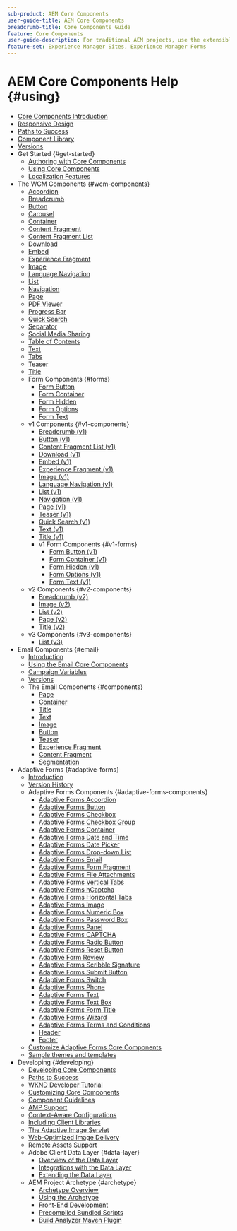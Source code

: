 ```yaml
---
sub-product: AEM Core Components
user-guide-title: AEM Core Components
breadcrumb-title: Core Components Guide
feature: Core Components
user-guide-description: For traditional AEM projects, use the extensible Core Components to let authors easily create content.
feature-set: Experience Manager Sites, Experience Manager Forms
---
```


# AEM Core Components Help {#using}

+ [Core Components Introduction](/help/introduction.md)
+ [Responsive Design](/help/responsive.md)
+ [Paths to Success](/help/developing/success.md)
+ [Component Library](https://adobe.com/go/aem_cmp_library)
+ [Versions](/help/versions.md)
+ Get Started {#get-started}
  + [Authoring with Core Components](/help/get-started/authoring.md)
  + [Using Core Components](/help/get-started/using.md)
  + [Localization Features](/help/get-started/localization.md)
+ The WCM Components {#wcm-components}
  + [Accordion](/help/components/accordion.md)
  + [Breadcrumb](/help/components/breadcrumb.md)
  + [Button](/help/components/button.md)
  + [Carousel](/help/components/carousel.md)
  + [Container](/help/components/container.md)
  + [Content Fragment](/help/components/content-fragment-component.md)
  + [Content Fragment List](/help/components/content-fragment-list.md)
  + [Download](/help/components/download.md)
  + [Embed](/help/components/embed.md)
  + [Experience Fragment](/help/components/experience-fragment.md)
  + [Image](/help/components/image.md)
  + [Language Navigation](/help/components/language-navigation.md)
  + [List](/help/components/list.md)
  + [Navigation](/help/components/navigation.md)
  + [Page](/help/components/page.md)
  + [PDF Viewer](/help/components/pdf-viewer.md)
  + [Progress Bar](/help/components/progress-bar.md)
  + [Quick Search](/help/components/quick-search.md)
  + [Separator](/help/components/separator.md)
  + [Social Media Sharing](/help/components/sharing.md)  
  + [Table of Contents](/help/components/tableofcontents.md)
  + [Text](/help/components/text.md)
  + [Tabs](/help/components/tabs.md)
  + [Teaser](/help/components/teaser.md)
  + [Title](/help/components/title.md)
  + Form Components {#forms}  
    + [Form Button](/help/components/forms/form-button.md)
    + [Form Container](/help/components/forms/form-container.md)
    + [Form Hidden](/help/components/forms/form-hidden.md)
    + [Form Options](/help/components/forms/form-options.md)
    + [Form Text](/help/components/forms/form-text.md)
  + v1 Components {#v1-components}
    + [Breadcrumb (v1)](/help/components/v1/breadcrumb-v1.md)
    + [Button (v1)](/help/components/v1/button.md)
    + [Content Fragment List (v1)](/help/components/v1/content-fragment-list.md)
    + [Download (v1)](/help/components/v1/download.md)
    + [Embed (v1)](/help/components/v1/embed.md)
    + [Experience Fragment (v1)](/help/components/v1/experience-fragment.md)
    + [Image (v1)](/help/components/v1/image-v1.md)
    + [Language Navigation (v1)](/help/components/v1/language-navigation.md)    
    + [List (v1)](/help/components/v1/list-v1.md)
    + [Navigation (v1)](/help/components/v1/navigation.md)
    + [Page (v1)](/help/components/v1/page-v1.md)
    + [Teaser (v1)](/help/components/v1/teaser.md)
    + [Quick Search (v1)](/help/components/v1/quick-search.md)
    + [Text (v1)](/help/components/v1/text-v1.md)
    + [Title (v1)](/help/components/v1/title-v1.md)
    + v1 Form Components {#v1-forms}
      + [Form Button (v1)](/help/components/v1/form-button-v1.md)
      + [Form Container (v1)](/help/components/v1/form-container-v1.md)
      + [Form Hidden (v1)](/help/components/v1/form-hidden-v1.md)
      + [Form Options (v1)](/help/components/v1/form-options-v1.md)
      + [Form Text (v1)](/help/components/v1/form-text-v1.md)
  + v2 Components {#v2-components}
    + [Breadcrumb (v2)](/help/components/v2/breadcrumb.md)
    + [Image (v2)](/help/components/v2/image.md)
    + [List (v2)](/help/components/v2/list.md)
    + [Page (v2)](/help/components/v2/page.md)
    + [Title (v2)](/help/components/v2/title.md)
  + v3 Components {#v3-components}
    + [List (v3)](/help/components/v3/list.md)  
+ Email Components {#email}
  + [Introduction](/help/email/introduction.md)
  + [Using the Email Core Components](/help/email/using.md)
  + [Campaign Variables](/help/email/campaign-variables.md)
  + [Versions](/help/email/versions.md)
  + The Email Components {#components}
    + [Page](/help/email/components/page.md)
    + [Container](/help/email/components/container.md)
    + [Title](/help/email/components/title.md)
    + [Text](/help/email/components/text.md)
    + [Image](/help/email/components/image.md)
    + [Button](/help/email/components/button.md)
    + [Teaser](/help/email/components/teaser.md)
    + [Experience Fragment](/help/email/components/experience-fragment.md)
    + [Content Fragment](/help/email/components/content-fragment.md)
    + [Segmentation](/help/email/components/segmentation.md)
+ Adaptive Forms {#adaptive-forms}
  + [Introduction](/help/adaptive-forms/introduction.md)
  + [Version History](/help/adaptive-forms/version.md)
  + Adaptive Forms Components {#adaptive-forms-components}
    + [Adaptive Forms Accordion](/help/adaptive-forms/components/accordion.md)
    + [Adaptive Forms Button](/help/adaptive-forms/components/button.md)
    + [Adaptive Forms Checkbox](/help/adaptive-forms/components/checkbox.md)
    + [Adaptive Forms Checkbox Group](/help/adaptive-forms/components/checkbox-group.md)
    + [Adaptive Forms Container](/help/adaptive-forms/components/form-container.md)
    + [Adaptive Forms Date and Time](/help/adaptive-forms/components/date-time-component.md)
    + [Adaptive Forms Date Picker](/help/adaptive-forms/components/date-picker.md)
    + [Adaptive Forms Drop-down List](/help/adaptive-forms/components/drop-down-list.md)
    + [Adaptive Forms Email](/help/adaptive-forms/components/email.md)
    + [Adaptive Forms Form Fragment](/help/adaptive-forms/components/adaptive-form-fragment.md)
    + [Adaptive Forms File Attachments](/help/adaptive-forms/components/file-attachment.md)
    + [Adaptive Forms Vertical Tabs](/help/adaptive-forms/components/vertical-tabs.md)
    + [Adaptive Forms hCaptcha](/help/adaptive-forms/components/hcaptcha.md)
    + [Adaptive Forms Horizontal Tabs](/help/adaptive-forms/components/horizontal-tabs.md)
    + [Adaptive Forms Image](/help/adaptive-forms/components/image.md)
    + [Adaptive Forms Numeric Box](/help/adaptive-forms/components/numeric-box.md)
    + [Adaptive Forms Password Box](/help/adaptive-forms/components/password-box.md)
    + [Adaptive Forms Panel](/help/adaptive-forms/components/panel.md)
    + [Adaptive Forms CAPTCHA](/help/adaptive-forms/components/adaptive-form-recaptcha.md)
    + [Adaptive Forms Radio Button](/help/adaptive-forms/components/radio-button.md)
    + [Adaptive Forms Reset Button](/help/adaptive-forms/components/reset-button.md)
    + [Adaptive Form Review](/help/adaptive-forms/components/review.md)
    + [Adaptive Forms Scribble Signature](/help/adaptive-forms/components/scribble-signature.md)
    + [Adaptive Forms Submit Button](/help/adaptive-forms/components/submit-button.md)
    + [Adaptive Forms Switch](/help/adaptive-forms/components/adaptive-form-switch.md)
    + [Adaptive Forms Phone](/help/adaptive-forms/components/phone.md)
    + [Adaptive Forms Text](/help/adaptive-forms/components/text.md)
    + [Adaptive Forms Text Box](/help/adaptive-forms/components/text-box.md)
    + [Adaptive Forms Form Title](/help/adaptive-forms/components/form-title.md)
    + [Adaptive Forms Wizard](/help/adaptive-forms/components/wizard.md)
    + [Adaptive Forms Terms and Conditions](/help/adaptive-forms/components/terms-and-conditions.md)
    + [Header](/help/adaptive-forms/components/header.md)
    + [Footer](/help/adaptive-forms/components/footer.md)
  + [Customize Adaptive Forms Core Components](/help/developing/customize-adaptive-forms-core-components.md)
  + [Sample themes and templates](/help/adaptive-forms/sample-themes-templates-form-data-models-core-components.md)
+ Developing {#developing}
  + [Developing Core Components](/help/developing/overview.md)
  + [Paths to Success](https://experienceleague.adobe.com/docs/experience-manager-core-components/using/success.html)
  + [WKND Developer Tutorial](https://experienceleague.adobe.com/docs/experience-manager-learn/getting-started-wknd-tutorial-develop/overview.html)
  + [Customizing Core Components](/help/developing/customizing.md)
  + [Component Guidelines](/help/developing/guidelines.md)
  + [AMP Support](/help/developing/amp.md)
  + [Context-Aware Configurations](/help/developing/context-aware-configs.md)
  + [Including Client Libraries](/help/developing/including-clientlibs.md)
  + [The Adaptive Image Servlet](/help/developing/adaptive-image-servlet.md)
  + [Web-Optimized Image Delivery](/help/developing/web-optimized-image-delivery.md)
  + [Remote Assets Support](/help/developing/remote-assets.md)
  + Adobe Client Data Layer {#data-layer}
    + [Overview of the Data Layer](/help/developing/data-layer/overview.md)
    + [Integrations with the Data Layer](/help/developing/data-layer/integrations.md)
    + [Extending the Data Layer](/help/developing/data-layer/extending.md)
  + AEM Project Archetype {#archetype}
    + [Archetype Overview](/help/developing/archetype/overview.md)
    + [Using the Archetype](/help/developing/archetype/using.md)
    + [Front-End Development](/help/developing/archetype/front-end.md)
    + [Precompiled Bundled Scripts](/help/developing/archetype/precompiled-bundled-scripts.md)
    + [Build Analyzer Maven Plugin](/help/developing/archetype/build-analyzer-maven-plugin.md)
